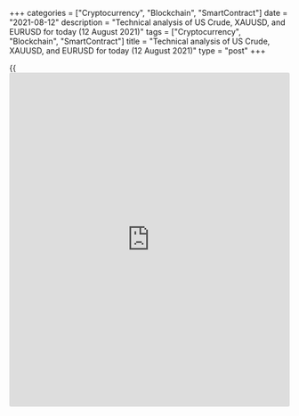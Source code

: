 +++
categories = ["Cryptocurrency", "Blockchain", "SmartContract"]
date = "2021-08-12"
description = "Technical analysis of US Crude, XAUUSD, and EURUSD for today (12 August 2021)"
tags = ["Cryptocurrency", "Blockchain", "SmartContract"]
title = "Technical analysis of US Crude, XAUUSD, and EURUSD for today (12 August 2021)"
type = "post"
+++

{{<iframe id="large-banner" src="https://www.bounty.group/#slide=12.0" width="100%" height="600" scrolling="no" style="border: 0px solid rgb(216, 221, 230); border-radius: 3px;">}}

2021-08-12

2021-08-12

Short-term analysis for oil, gold, and EURUSD for 12.08.2021Alex
Rodionov

Hello, my fellow traders! Here's my forecast for such assets as US
Crude, XAUUSD, and EURUSD that I made using margin zones and classical
technical analysis. Based on this analysis, I made a list of entry
signals for intraday traders.

Gold traders exploited the idea of going long from the Intermediary
zone.

The article covers the following subjects:

## Oil Forecast for today: USCrude analysis

There was a bullish reversal in a short-term downtrend. The price broke
through the Intermediary zone 68.02 - 67.75 yesterday and settled above.
Growth targets are now resistance at 69.76 and Target zone 71.02 -
70.47.

Consider going long from strong support levels, such as Micro-zone 68.60
- 68.53 and Additional zone 67.92 - 67.79.

For us to sell oil, the price must break through the level of 67.14 and
consolidate below. In that case, the trend will turn down again.

### Trading plan for [USCrude][1] for today:

  1. Buy according to the pattern from Micro-Zone 68.60 - 68.53. TakeProfit: 69.76. StopLoss: According to pattern rules
  2. Buy according to the pattern from Additional Zone 67.92 - 67.79. TakeProfit: 69.76. StopLoss: According to pattern rules

* * *

## Gold forecast for today: XAUUSD analysis

Gold traders exploited the idea of going long from the Intermediary zone
1730 - 1727. Take Profit was triggered in the Gold zone 1755 - 1753.
Next, the short-term uptrend's future will depend on whether or not the
buyers are able to consolidate above 1755. If they are, the next growth
target will be Target zone 2, 1780 - 1775.

If the Gold zone isn't broken today, there may develop a correction with
the first target in the Additional zone 1744 - 1743.

### Trading plan for [XAUUSD][2] for today:

  1. Buy according to the pattern from Additional Zone 1744 - 1743. TakeProfit: Gold zone 1755 - 1753. StopLoss: According to pattern rules
  2. Buy according to the pattern from Intermediary Zone 1733 - 1731. TakeProfit: Gold zone 1755 - 1753. StopLoss: According to pattern rules

* * *

## Today’s forecast for the EURUSD: EURUSD analysis

Euro traders reached a powerful resistance level on yesterday's
correction -- Additional zone 1.1754 - 1.1750. The zone wasn't broken,
and the pair is now trading below resistance. So, today's priority
scenario will be going short from those levels. The selling target will
be an update of yesterday's low, after which Target zone 1.1732 - 1.1715
might be broken. That will mean the euro continues dropping in the short
term, the target being located in the Gold zone 1.1644 - 1.1635.

Alternative scenario: breakout of Additional zone and consolidation
above. In that case, the price is highly likely to reach Additional zone
1.1802 - 1.1794.

### Trading plan for [EURUSD][3] for today:

Sell according to the pattern from Additional Zone 1.1754 - 1.1750.
TakeProfit: 1.1708. StopLoss: According to pattern rules

* * *

P.S. Did you like my article? Share it in social networks: it will be
the best “thank you" :)

Ask me questions and comment below. I’ll be glad to answer your
questions and give necessary explanations.

 **Useful links:**

  * I recommend trying to trade with a reliable broker [here][4]. The system allows you to trade by yourself or copy successful traders from all across the globe.
  * Use my promo-code BLOG for getting deposit bonus 50% on LiteForex platform. Just enter this code in the appropriate field while [depositing][5] your trading account.
  * Telegram chat for traders: <t.me/liteforexengchat>. We are sharing the signals and trading experience
  * Telegram channel with high-quality analytics, Forex reviews, training articles, and other useful things for traders <t.me/liteforex>

## Price chart of XAUUSD in real time mode

The content of this article reflects the author’s opinion and does not
necessarily reflect the official position of LiteForex. The material
published on this page is provided for informational purposes only and
should not be considered as the provision of investment advice for the
purposes of Directive 2004/39/EC.

Rate this article:

{{value}}

( {{count}} {{title}} )

   1. my.liteforex.com/trading?type=oil
   2. my.liteforex.com/trading/chart?symbol=XAUUSD&returnUrl=true
   3. my.liteforex.com/trading/chart?symbol=EURUSD&returnUrl=true
   4. my.liteforex.com/?category=analysts-opinions&slug=short-term-analysis-for-oil-gold-and-eurusd-for-12082021&openPopup=%2Fregistration%2Fpopup&utm_source=blog&utm_medium=article&utm_campaign=bonus
   5. my.liteforex.com/deposit/?category=analysts-opinions&slug=short-term-analysis-for-oil-gold-and-eurusd-for-12082021&promo_code=BLOG&utm_source=blog&utm_medium=article&utm_campaign=bonus